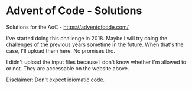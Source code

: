 # Advent of Code - Solutions
Solutions for the AoC  - https://adventofcode.com/

I've started doing this challenge in 2018. Maybe I will try doing the challenges of the previous years sometime in the future. When that's the case, I'll upload them here. No promises tho.

I didn't upload the input files because I don't know whether I'm allowed to or not. They are accessable on the website above.

Disclaimer: Don't expect idiomatic code. 
